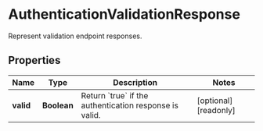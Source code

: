 

# AuthenticationValidationResponse

Represent validation endpoint responses.

## Properties

Name | Type | Description | Notes
------------ | ------------- | ------------- | -------------
**valid** | **Boolean** | Return &#x60;true&#x60; if the authentication response is valid. |  [optional] [readonly]



